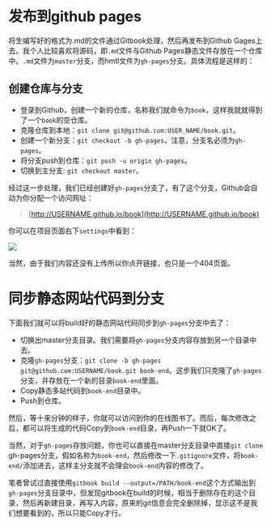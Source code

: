 # 发布到github pages

将生编写好的格式为.md的文件通过Gitbook处理，然后再发布到Github Gages上去。我个人比较喜欢将源码，即`.md`文件与Github Pages静态文件存放在一个仓库中。`.md`文件为`master`分支，而hmtl文件为`gh-pages`分支。具体流程是这样的：

## 创建仓库与分支

* 登录到Github，创建一个新的仓库，名称我们就命令为`book`，这样我就就得到了一个`book`的空仓库。
* 克隆仓库到本地：`git clone git@github.com:USER_NAME/book.git`。
* 创建一个新分支：`git checkout -b gh-pages`，注意，分支名必须为`gh-pages`。
* 将分支push到仓库：`git push -u origin gh-pages`。
* 切换到主分支: `git checkout master`。

经过这一步处理，我们已经创建好`gh-pages`分支了，有了这个分支，Github会自动为你分配一个访问网址：

> [http://USERNAME.github.io/book](http://USERNAME.github.io/book)

你可以在项目页面右下`settings`中看到：

![](../imgs/settings.png)

当然，由于我们内容还没有上传所以你点开链接，也只是一个404页面。

# **同步静态网站代码到分支**

下面我们就可以将build好的静态网站代码同步到`gh-pages`分支中去了：

* 切换出master分支目录。我们需要将`gh-pages`分支内容存放到另一个目录中去。
* 克隆`gh-pages`分支：`git clone -b gh-pages git@github.com:USERNAME/book.git book-end`。这步我们只克隆了`gh-pages`分支，并存放在一个新的目录`book-end`里面。
* Copy静态多站代码到`book-end`目录中。
* Push到仓库。

然后，等十来分钟的样子，你就可以访问到你的在线图书了。而后，每次修改之后，都可以将生成的代码Copy到`book-end`目录，再Push一下就OK了。

当然，对于`gh-pages`存放问题，你也可以直接在master分支目录中直接`git clone` gh-pages分支，假如名称为`book-end`，然后修改一下`.gitignore`文件，将`book-end/`添加进去，这样主分支就不会理会`book-end`内容的修改了。

笔者曾试过直接使用`gitbook build --output=/PATH/book-end`这个方式输出到`gh-pages`分支目录中，但发现gitbook在build的时候，相当于删除存在的这个目录，然后再新建目录，再写入内容，原来的git信息会完全删除掉，显示这不是我们想要看到的，所以只能Copy才行。

